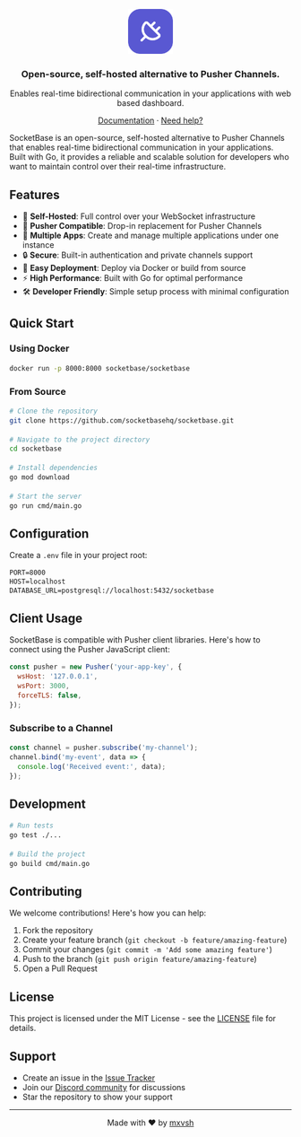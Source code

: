 <p align="center">
  <a href="https://botmate.dev">
    <img src="./public/logo-rounded.svg" width="80px" alt="BotMate logo" />
  </a>
</p>

<h3 align="center">
  Open-source, self-hosted alternative to Pusher Channels.
</h3>
<p align="center">
Enables real-time bidirectional communication in your applications with web based dashboard.
</p>

<p align="center">
<a href="https://docs.socketbase.dev">Documentation</a> · <a href="https://t.me/+qxlkQnPIc4g0ZjI9">Need help?</a>
</p>

SocketBase is an open-source, self-hosted alternative to Pusher Channels that enables real-time bidirectional communication in your applications. Built with Go, it provides a reliable and scalable solution for developers who want to maintain control over their real-time infrastructure.

## Features

- 🚀 **Self-Hosted**: Full control over your WebSocket infrastructure
- 🔌 **Pusher Compatible**: Drop-in replacement for Pusher Channels
- 📱 **Multiple Apps**: Create and manage multiple applications under one instance
- 🔒 **Secure**: Built-in authentication and private channels support
- 🐳 **Easy Deployment**: Deploy via Docker or build from source
- ⚡ **High Performance**: Built with Go for optimal performance
- 🛠 **Developer Friendly**: Simple setup process with minimal configuration

## Quick Start

### Using Docker

```bash
docker run -p 8000:8000 socketbase/socketbase
```

### From Source

```bash
# Clone the repository
git clone https://github.com/socketbasehq/socketbase.git

# Navigate to the project directory
cd socketbase

# Install dependencies
go mod download

# Start the server
go run cmd/main.go
```

## Configuration

Create a `.env` file in your project root:

```env
PORT=8000
HOST=localhost
DATABASE_URL=postgresql://localhost:5432/socketbase
```

## Client Usage

SocketBase is compatible with Pusher client libraries. Here's how to connect using the Pusher JavaScript client:

```javascript
const pusher = new Pusher('your-app-key', {
  wsHost: '127.0.0.1',
  wsPort: 3000,
  forceTLS: false,
});
```

### Subscribe to a Channel

```javascript
const channel = pusher.subscribe('my-channel');
channel.bind('my-event', data => {
  console.log('Received event:', data);
});
```

## Development

```bash
# Run tests
go test ./...

# Build the project
go build cmd/main.go
```

## Contributing

We welcome contributions! Here's how you can help:

1. Fork the repository
2. Create your feature branch (`git checkout -b feature/amazing-feature`)
3. Commit your changes (`git commit -m 'Add some amazing feature'`)
4. Push to the branch (`git push origin feature/amazing-feature`)
5. Open a Pull Request

## License

This project is licensed under the MIT License - see the [LICENSE](LICENSE) file for details.

## Support

- Create an issue in the [Issue Tracker](https://github.com/socketbasehq/socketbase/pkg/issues)
- Join our [Discord community](https://discord.gg/zSQyK6nmM9) for discussions
- Star the repository to show your support

---

<p align="center">
  Made with ❤️ by <a href="https://github.com/mxvsh">mxvsh</a>
</p>
